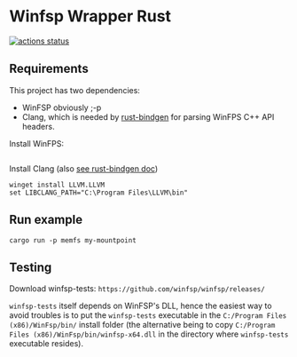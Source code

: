 # Winfsp Wrapper Rust

[![actions status](https://img.shields.io/github/actions/workflow/status/Scille/winfsp_wrs/ci.yml?branch=main&logo=github&style=)](https://github.com/Scille/winfsp_wrs/actions)

## Requirements

This project has two dependencies:

- WinFSP obviously ;-p
- Clang, which is needed by [rust-bindgen](https://github.com/rust-lang/rust-bindgen) for parsing WinFPS C++ API headers.

Install WinFPS:
```cmd.exe
```

Install Clang (also [see rust-bindgen doc](https://rust-lang.github.io/rust-bindgen/requirements.html#windows))

```cmd.exe
winget install LLVM.LLVM
set LIBCLANG_PATH="C:\Program Files\LLVM\bin"
```

## Run example

```cmd.exe
cargo run -p memfs my-mountpoint
```

## Testing

Download winfsp-tests: `https://github.com/winfsp/winfsp/releases/`

`winfsp-tests` itself depends on WinFSP's DLL, hence the easiest way to avoid troubles
is to put the `winfsp-tests` executable in the `C:/Program Files (x86)/WinFsp/bin/` install folder
(the alternative being to copy `C:/Program Files (x86)/WinFsp/bin/winfsp-x64.dll` in the directory
where `winfsp-tests` executable resides).
